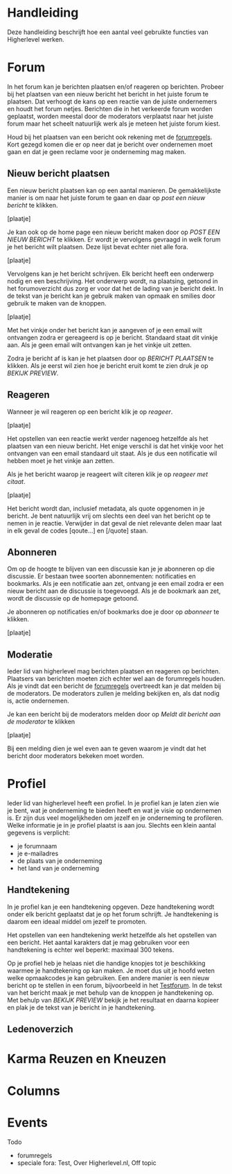 # Handleiding
Deze handleiding beschrijft hoe een aantal veel gebruikte functies van Higherlevel werken.

# Forum
In het forum kan je berichten plaatsen en/of reageren op berichten. Probeer bij het plaatsen van een nieuw bericht het bericht in het juiste forum te plaatsen. Dat verhoogt de kans op een reactie van de juiste ondernemers en houdt het forum netjes. Berichten die in het verkeerde forum worden geplaatst, worden meestal door de moderators verplaatst naar het juiste forum maar het scheelt natuurlijk werk als je meteen het juiste forum kiest.

Houd bij het plaatsen van een bericht ook rekening met de [forumregels](https://www.higherlevel.nl/higherlevel/forumregels). Kort gezegd komen die er op neer dat je bericht over ondernemen moet gaan en dat je geen reclame voor je onderneming mag maken. 

## Nieuw bericht plaatsen
Een nieuw bericht plaatsen kan op een aantal manieren. De gemakkelijkste manier is om naar het juiste forum te gaan en daar op _post een nieuw bericht_ te klikken. 

[plaatje]

Je kan ook op de home page een nieuw bericht maken door op _POST EEN NIEUW BERICHT_ te klikken. Er wordt je vervolgens gevraagd in welk forum je het bericht wilt plaatsen. Deze lijst bevat echter niet alle fora.

[plaatje]

Vervolgens kan je het bericht schrijven. Elk bericht heeft een onderwerp nodig en een beschrijving. Het onderwerp wordt, na plaatsing, getoond in het forumoverzicht dus zorg er voor dat het de lading van je bericht dekt. In de tekst van je bericht kan je gebruik maken van opmaak en smilies door gebruik te maken van de knoppen.

[plaatje]

Met het vinkje onder het bericht kan je aangeven of je een email wilt ontvangen zodra er gereageerd is op je bericht. Standaard staat dit vinkje aan. Als je geen email wilt ontvangen kan je het vinkje uit zetten.

Zodra je bericht af is kan je het plaatsen door op _BERICHT PLAATSEN_ te klikken. Als je eerst wil zien hoe je bericht eruit komt te zien druk je op _BEKIJK PREVIEW_. 

## Reageren
Wanneer je wil reageren op een bericht klik je op _reageer_.

[plaatje]

Het opstellen van een reactie werkt verder nagenoeg hetzelfde als het plaatsen van een nieuw bericht. Het enige verschil is dat het vinkje voor het ontvangen van een email standaard uit staat. Als je dus een notificatie wil hebben moet je het vinkje aan zetten.

Als je het bericht waarop je reageert wilt citeren klik je op _reageer met citaat_.

[plaatje]

Het bericht wordt dan, inclusief metadata, als quote opgenomen in je bericht. Je bent natuurlijk vrij om slechts een deel van het bericht op te nemen in je reactie. Verwijder in dat geval de niet relevante delen maar laat in elk geval de codes [qoute...] en [/quote] staan. 

## Abonneren
Om op de hoogte te blijven van een discussie kan je je abonneren op die discussie. Er bestaan twee soorten abonnementen: notificaties en bookmarks. Als je een notificatie aan zet, ontvang je een email zodra er een nieuw bericht aan de discussie is toegevoegd. Als je de bookmark aan zet, wordt de discussie op de homepage getoond.

Je abonneren op notificaties en/of bookmarks doe je door op _abonneer_ te klikken.

[plaatje]

## Moderatie
Ieder lid van higherlevel mag berichten plaatsen en reageren op berichten. Plaatsers van berichten moeten zich echter wel aan de forumregels houden. Als je vindt dat een bericht de [forumregels](https://www.higherlevel.nl/higherlevel/forumregels) overtreedt kan je dat melden bij de moderators. De moderators zullen je melding bekijken en, als dat nodig is, actie ondernemen.

Je kan een bericht bij de moderators melden door op _Meldt dit bericht aan de moderator_ te klikken

[plaatje]

Bij een melding dien je wel even aan te geven waarom je vindt dat het bericht door moderators bekeken moet worden.

# Profiel
Ieder lid van higherlevel heeft een profiel. In je profiel kan je laten zien wie je bent, wat je onderneming te bieden heeft en wat je visie op ondernemen is. Er zijn dus veel mogelijkheden om jezelf en je onderneming te profileren. Welke informatie je in je profiel plaatst is aan jou. Slechts een klein aantal gegevens is verplicht:

* je forumnaam
* je e-mailadres
* de plaats van je onderneming
* het land van je onderneming

## Handtekening
In je profiel kan je een handtekening opgeven. Deze handtekening wordt onder elk bericht geplaatst dat je op het forum schrijft. Je handtekening is daarom een ideaal middel om jezelf te promoten. 

Het opstellen van een handtekening werkt hetzelfde als het opstellen van een bericht. Het aantal karakters dat je mag gebruiken voor een handtekening is echter wel beperkt: maximaal 300 tekens.

Op je profiel heb je helaas niet die handige knopjes tot je beschikking waarmee je handtekening op kan maken. Je moet dus uit je hoofd weten welke opmaakcodes je kan gebruiken. Een andere manier is een nieuw bericht op te stellen in een forum, bijvoorbeeld in het [Testforum](https://www.higherlevel.nl/forum/vaste-rubrieken/testforum). In de tekst van het bericht maak je met behulp van de knoppen je handtekening op. Met behulp van _BEKIJK PREVIEW_ bekijk je het resultaat en daarna kopieer en plak je de tekst van je bericht in je handtekening.

## Ledenoverzich

# Karma Reuzen en Kneuzen

# Columns

# Events

Todo
- forumregels
- speciale fora: Test, Over Higherlevel.nl, Off topic
